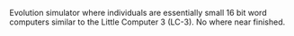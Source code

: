 Evolution simulator where individuals are essentially small 16 bit word computers similar to the Little Computer 3 (LC-3). No where near finished.
